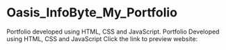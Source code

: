 # Oasis_InfoByte_My_Portfolio
 Portfolio developed using HTML, CSS and JavaScript.
Portfolio Developed using HTML, CSS and JavaScript Click the link to preview website:
